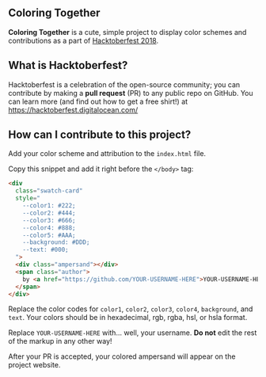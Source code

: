 ## Coloring Together

**Coloring Together** is a cute, simple project to display color schemes and contributions as a part of [Hacktoberfest 2018](https://hacktoberfest.digitalocean.com/).

## What is Hacktoberfest?

Hacktoberfest is a celebration of the open-source community; you can contribute by making a **pull request** (PR) to any public repo on GitHub. You can learn more (and find out how to get a free shirt!) at https://hacktoberfest.digitalocean.com/

## How can I contribute to this project?

Add your color scheme and attribution to the `index.html` file.

Copy this snippet and add it right before the `</body>` tag:

```html
<div
  class="swatch-card"
  style="
    --color1: #222;
    --color2: #444;
    --color3: #666;
    --color4: #888;
    --color5: #AAA;
    --background: #DDD;
    --text: #000;
  ">
  <div class="ampersand"></div>
  <span class="author">
    by <a href="https://github.com/YOUR-USERNAME-HERE">YOUR-USERNAME-HERE</a>
  </span>
</div>
```

Replace the color codes for `color1`, `color2`, `color3`, `color4`, `background`, and `text`. Your colors should be in hexadecimal, rgb, rgba, hsl, or hsla format.

Replace `YOUR-USERNAME-HERE` with... well, your username. **Do not** edit the rest of the markup in any other way!

After your PR is accepted, your colored ampersand will appear on the project website.